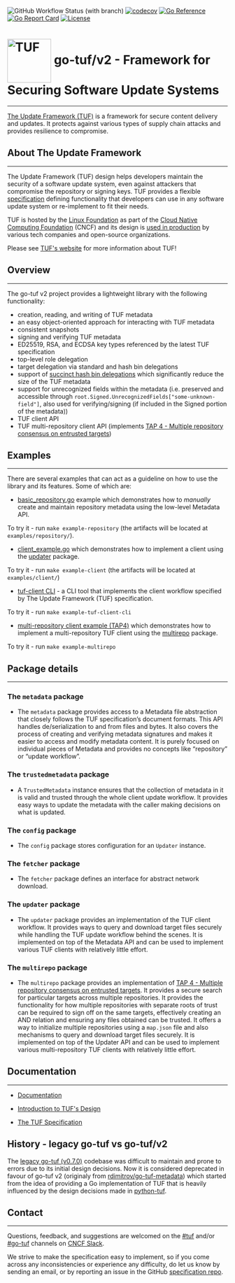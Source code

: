 ![GitHub Workflow Status (with branch)](https://img.shields.io/github/actions/workflow/status/theupdateframework/go-tuf/ci.yml?branch=master)
[![codecov](https://codecov.io/github/theupdateframework/go-tuf/branch/master/graph/badge.svg?token=2ZUA68ZL13)](https://codecov.io/github/theupdateframework/go-tuf)
[![Go Reference](https://pkg.go.dev/badge/github.com/theupdateframework/go-tuf.svg)](https://pkg.go.dev/github.com/theupdateframework/go-tuf)
[![Go Report Card](https://goreportcard.com/badge/github.com/theupdateframework/go-tuf)](https://goreportcard.com/report/github.com/theupdateframework/go-tuf)
[![License](https://img.shields.io/badge/License-Apache_2.0-blue.svg)](https://opensource.org/licenses/Apache-2.0)

# <img src="https://cdn.rawgit.com/theupdateframework/artwork/3a649fa6/tuf-logo.svg" height="100" valign="middle" alt="TUF"/> go-tuf/v2 - Framework for Securing Software Update Systems

----------------------------

[The Update Framework (TUF)](https://theupdateframework.io/) is a framework for
secure content delivery and updates. It protects against various types of
supply chain attacks and provides resilience to compromise.

## About The Update Framework

----------------------------
The Update Framework (TUF) design helps developers maintain the security of a
software update system, even against attackers that compromise the repository
or signing keys.
TUF provides a flexible
[specification](https://github.com/theupdateframework/specification/blob/master/tuf-spec.md)
defining functionality that developers can use in any software update system or
re-implement to fit their needs.

TUF is hosted by the [Linux Foundation](https://www.linuxfoundation.org/) as
part of the [Cloud Native Computing Foundation](https://www.cncf.io/) (CNCF)
and its design is [used in production](https://theupdateframework.io/adoptions/)
by various tech companies and open-source organizations.

Please see [TUF's website](https://theupdateframework.com/) for more information about TUF!

## Overview

----------------------------

The go-tuf v2 project provides a lightweight library with the following functionality:

* creation, reading, and writing of TUF metadata
* an easy object-oriented approach for interacting with TUF metadata
* consistent snapshots
* signing and verifying TUF metadata
* ED25519, RSA, and ECDSA key types referenced by the latest TUF specification
* top-level role delegation
* target delegation via standard and hash bin delegations
* support of [succinct hash bin delegations](https://github.com/theupdateframework/taps/blob/master/tap15.md) which significantly reduce the size of the TUF metadata
* support for unrecognized fields within the metadata (i.e. preserved and accessible through `root.Signed.UnrecognizedFields["some-unknown-field"]`, also used for verifying/signing (if included in the Signed portion of the metadata))
* TUF client API
* TUF multi-repository client API (implements [TAP 4 - Multiple repository consensus on entrusted targets](https://github.com/theupdateframework/taps/blob/master/tap4.md))

## Examples

----------------------------

There are several examples that can act as a guideline on how to use the library and its features. Some of which are:

* [basic_repository.go](examples/repository/basic_repository.go) example which demonstrates how to *manually* create and
maintain repository metadata using the low-level Metadata API.

To try it - run `make example-repository` (the artifacts will be located at `examples/repository/`).

* [client_example.go](examples/client/client_example.go) which demonstrates how to implement a client using the [updater](metadata/updater/updater.go) package.

To try it - run `make example-client` (the artifacts will be located at `examples/client/`)

* [tuf-client CLI](examples/cli/tuf-client/) - a CLI tool that implements the client workflow specified by The Update Framework (TUF) specification.

To try it - run `make example-tuf-client-cli`

* [multi-repository client example (TAP4)](examples/multirepo/client/client_example.go) which demonstrates how to implement a multi-repository TUF client using the [multirepo](metadata/multirepo/multirepo.go) package.

To try it - run `make example-multirepo`

## Package details

----------------------------

### The `metadata` package

* The `metadata` package provides access to a Metadata file abstraction that closely
follows the TUF specification’s document formats. This API handles de/serialization
to and from files and bytes. It also covers the process of creating and verifying metadata
signatures and makes it easier to access and modify metadata content. It is purely
focused on individual pieces of Metadata and provides no concepts like “repository”
or “update workflow”.

### The `trustedmetadata` package

* A `TrustedMetadata` instance ensures that the collection of metadata in it is valid
and trusted through the whole client update workflow. It provides easy ways to update
the metadata with the caller making decisions on what is updated.

### The `config` package

* The `config` package stores configuration for an ``Updater`` instance.

### The `fetcher` package

* The `fetcher` package defines an interface for abstract network download.

### The `updater` package

* The `updater` package provides an implementation of the TUF client workflow.
It provides ways to query and download target files securely while handling the
TUF update workflow behind the scenes. It is implemented on top of the Metadata API
and can be used to implement various TUF clients with relatively little effort.

### The `multirepo` package

* The `multirepo` package provides an implementation of [TAP 4 - Multiple repository consensus on entrusted targets](https://github.com/theupdateframework/taps/blob/master/tap4.md). It provides a secure search for particular targets across multiple repositories. It provides the functionality for how multiple repositories with separate roots of trust can be required to sign off on the same targets, effectively creating an AND relation and ensuring any files obtained can be trusted. It offers a way to initialize multiple repositories using a `map.json` file and also mechanisms to query and download target files securely. It is implemented on top of the Updater API and can be used to implement various multi-repository TUF clients with relatively little effort.

## Documentation

----------------------------

* [Documentation](https://pkg.go.dev/github.com/theupdateframework/go-tuf)

* [Introduction to TUF's Design](https://theupdateframework.io/overview/)

* [The TUF Specification](https://theupdateframework.github.io/specification/latest/)

## History - legacy go-tuf vs go-tuf/v2

The [legacy go-tuf (v0.7.0)](https://github.com/theupdateframework/go-tuf/tree/v0.7.0) codebase was difficult to maintain and prone to errors due to its initial design decisions. Now it is considered deprecated in favour of go-tuf v2 (originaly from [rdimitrov/go-tuf-metadata](https://github.com/rdimitrov/go-tuf-metadata)) which started from the idea of providing a Go implementation of TUF that is heavily influenced by the design decisions made in [python-tuf](https://github.com/theupdateframework/python-tuf).

## Contact

----------------------------

Questions, feedback, and suggestions are welcomed on the [#tuf](https://cloud-native.slack.com/archives/C8NMD3QJ3) and/or [#go-tuf](https://cloud-native.slack.com/archives/C02D577GX54) channels on
[CNCF Slack](https://slack.cncf.io/).

We strive to make the specification easy to implement, so if you come across
any inconsistencies or experience any difficulty, do let us know by sending an
email, or by reporting an issue in the GitHub [specification
repo](https://github.com/theupdateframework/specification/issues).
